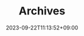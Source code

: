 ---
title: "Archives"
layout: "archives"
description: 
date: 2023-09-22T11:13:52+09:00
image: 
math: 
license: 
hidden: false
comments: true
draft: false
menu: 
    main:
        name: アーカイブ
        weight: 2
        params:
            icon: archives
---